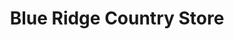 ---
title: "Blue Ridge Country Store"
url: /charlottesville/blue-ridge-country-store/
shop: supermarket
---